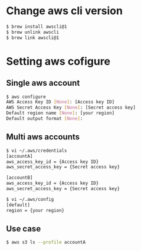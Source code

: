 # Change aws cli version

<!-- if you change v2 to v1 -->

```sh
$ brew install awscli@1
$ brew unlink awscli
$ brew link awscli@1
```

# Setting aws cofigure

## Single aws account

```sh
$ aws configure
AWS Access Key ID [None]: [Access key ID]
AWS Secret Access Key [None]: [Secret access key]
Default region name [None]: [your region]
Default output format [None]:
```

## Multi aws accounts

```sh
$ vi ~/.aws/credentials
[accountA]
aws_access_key_id = {Access key ID}
aws_secret_access_key = {Secret access key}

[accountB]
aws_access_key_id = {Access key ID}
aws_secret_access_key = {Secret access key}
```
```sh
$ vi ~/.aws/config
[default]
region = {your region}
```

## Use case

```sh
$ aws s3 ls --profile accountA
```
